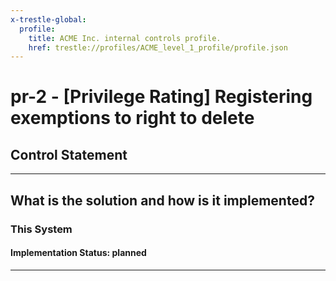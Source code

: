 ```yaml
---
x-trestle-global:
  profile:
    title: ACME Inc. internal controls profile.
    href: trestle://profiles/ACME_level_1_profile/profile.json
---
```


# pr-2 - \[Privilege Rating\] Registering exemptions to right to delete

## Control Statement

______________________________________________________________________

## What is the solution and how is it implemented?

<!-- For implementation status enter one of: implemented, partial, planned, alternative, not-applicable -->

<!-- Note that the list of rules under ### Rules: is read-only and changes will not be captured after assembly to JSON -->

### This System

<!-- Add implementation prose for the main This System component for control: pr-2 -->

#### Implementation Status: planned

______________________________________________________________________
